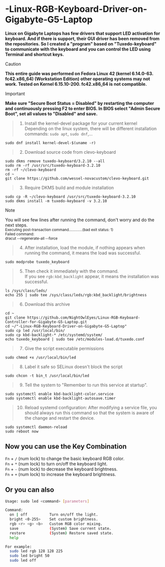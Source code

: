 # -Linux-RGB-Keyboard-Driver-on-Gigabyte-G5-Laptop
**Linux on Gigabyte Laptops has few drivers that support LED activation for keyboard. And if there is support, their GUI driver has been removed from the repositories. So I created a "program" based on "Tuxedo-keyboard" to communicate with the keyboard and you can control the LED using Terminal and shortcut keys.**

>[!CAUTION]
>**This entire guide was performed on Fedora Linux 42 (kernel 6.14.0-63. fc42.x86_64) (Workstation Edition) other operating systems may not work. Tested on Kernel 6.15.10-200. fc42.x86_64 is not compatible.**

>[!IMPORTANT]
>**Make sure "Secure Boot Status = Disabled" by restarting the computer and continuously pressing F2 to enter BIOS. In BIOS select "Admin Secure Boot", set all values ​​to "Disabled" and save.**

>1. Install the kernel-devel package for your current kernel</br>
Depending on the linux system, there will be different installation commands: `sudo apt`, `sudo dnf`,...<br>
```
sudo dnf install kernel-devel-$(uname -r)
```

>2. Download source code from clevo-keyboard<br>
```
sudo dkms remove tuxedo-keyboard/3.2.10 --all
sudo rm -rf /usr/src/tuxedo-keyboard-3.2.10
rm -rf ~/clevo-keyboard
cd ~
git clone https://github.com/wessel-novacustom/clevo-keyboard.git
```

>3. Require DKMS build and module installation
```
sudo cp -R ~/clevo-keyboard /usr/src/tuxedo-keyboard-3.2.10
sudo dkms install -m tuxedo-keyboard -v 3.2.10
```
>[!NOTE]
>You will see few lines after running the command, don't worry and do the next steps.<br>
><sub>Executing post-transaction command.............(bad exit status: 1)</sub><br>
><sub>Failed command:</sub><br>
><sub>dracut --regenerate-all --force</sub>

>4. After installation, load the module, if nothing appears when running the command, it means the load was successful.<br>
```
sudo modprobe tuxedo_keyboard
```

>5. Then check it immediately with the command.<br>
If you see `rgb:kbd_backlight` appear, it means the installation was successful.
```
ls /sys/class/leds/
echo 255 | sudo tee /sys/class/leds/rgb:kbd_backlight/brightness
```

>6. Download this archive
```
cd ~
git clone https://github.com/NightOwlEyes/Linux-RGB-Keyboard-Controller-for-Gigabyte-G5-Laptop.git
cd ~/"-Linux-RGB-Keyboard-Driver-on-Gigabyte-G5-Laptop"
sudo cp led /usr/local/bin/
sudo cp kbd-backlight-* /etc/systemd/system/
echo tuxedo_keyboard | sudo tee /etc/modules-load.d/tuxedo.conf
```

>7. Give the script executable permissions<br>
```
sudo chmod +x /usr/local/bin/led
```

>8. Label it safe so SELinux doesn't block the script<br>
```
sudo chcon -t bin_t /usr/local/bin/led
```

>9. Tell the system to "Remember to run this service at startup".<br>
```
sudo systemctl enable kbd-backlight-color.service
sudo systemctl enable kbd-backlight-autosave.timer
```

>10. Reload systemd configuration: After modifying a service file, you should always run this command so that the system is aware of the change and restart the device.<br>
```
sudo systemctl daemon-reload
sudo reboot now
```

## Now you can use the Key Combination
  `Fn` + `/` (num lock) to change the basic keyboard RGB color.<br>
  `Fn` + `*` (num lock) to turn on/off the keyboard light.<br>
  `Fn` + `-` (num lock) to decrease the keyboard brightness.<br>
  `Fn` + `+` (num lock) to increase the keyboard brightness.<br>

## Or you can also
```bash
Usage: sudo led <command> [parameters]

Command:
  on | off          Turn on/off the light.
  bright <0-255>    Set custom brightness.
  rgb <r> <g> <b>   Custom RGB color mixing.
  save              (System) Save current state.
  restore           (System) Restore saved state.
  help

For example:
  sudo led rgb 128 128 225
  sudo led bright 50
  sudo led off
```
